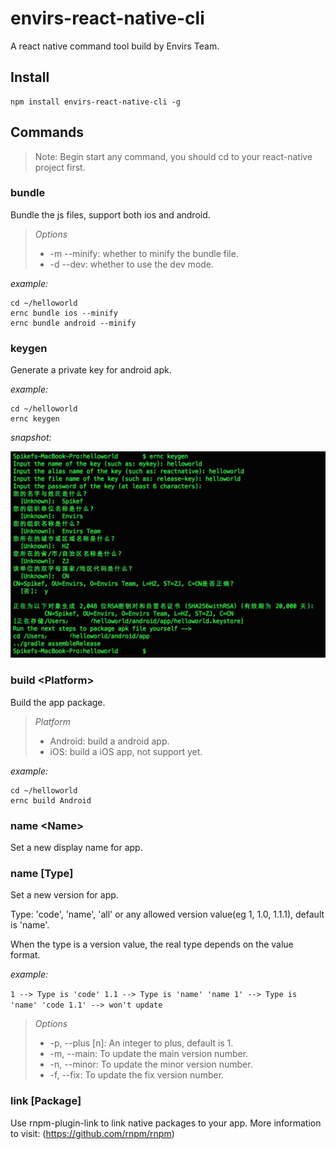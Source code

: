 # envirs-react-native-cli

A react native command tool build by Envirs Team.

## Install

```
npm install envirs-react-native-cli -g
```

## Commands

> Note: Begin start any command, you should cd to your react-native project first.

### bundle

Bundle the js files, support both ios and android.

> *Options*
> + -m --minify: whether to minify the bundle file.
> + -d --dev: whether to use the dev mode.

*example:*

```
cd ~/helloworld
ernc bundle ios --minify
ernc bundle android --minify
```

### keygen

Generate a private key for android apk.

*example:*

```
cd ~/helloworld
ernc keygen
```

*snapshot:*

![image](https://github.com/Spikef/envirs-react-native-cli/raw/master/images/keygen.jpg)

### build \<Platform\>

Build the app package.

> *Platform*
> + Android: build a android app.
> + iOS: build a iOS app, not support yet.

*example:*

```
cd ~/helloworld
ernc build Android
```

### name \<Name\>

Set a new display name for app.

### name [Type]

Set a new version for app.

Type: 'code', 'name', 'all' or any allowed version value(eg 1, 1.0, 1.1.1), default is 'name'.

When the type is a version value, the real type depends on the value format.

*example:*

`
1 --> Type is 'code'
1.1 --> Type is 'name'
'name 1' --> Type is 'name'
'code 1.1' --> won't update
`

> *Options*
> + -p, --plus [n]: An integer to plus, default is 1.
> + -m, --main: To update the main version number.
> + -n, --minor: To update the minor version number.
> + -f, --fix: To update the fix version number.

### link [Package]

Use rnpm-plugin-link to link native packages to your app. More information to visit: (https://github.com/rnpm/rnpm)